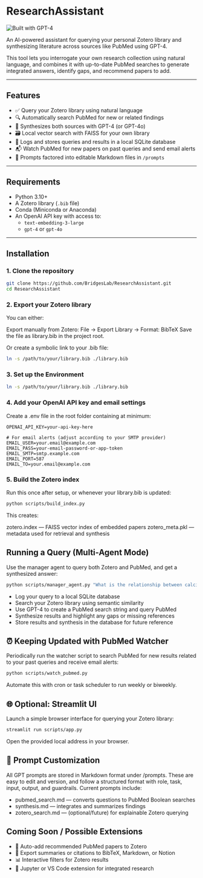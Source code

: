# ResearchAssistant

![Built with GPT-4](https://img.shields.io/badge/Built%20with-GPT--4-blueviolet)

An AI-powered assistant for querying your personal Zotero library and synthesizing literature across sources like PubMed using GPT-4.

This tool lets you interrogate your own research collection using natural language, and combines it with up-to-date PubMed searches to generate integrated answers, identify gaps, and recommend papers to add.

---

## Features

- ✅ Query your Zotero library using natural language  
- 🔍 Automatically search PubMed for new or related findings  
- 🧠 Synthesizes both sources with GPT-4 (or GPT-4o)  
- 🗃️ Local vector search with FAISS for your own library  
- 🧾 Logs and stores queries and results in a local SQLite database  
- 📬 Watch PubMed for new papers on past queries and send email alerts  
- 📄 Prompts factored into editable Markdown files in `/prompts`  

---

## Requirements

- Python 3.10+  
- A Zotero library (`.bib` file)  
- Conda (Miniconda or Anaconda)  
- An OpenAI API key with access to:  
  - `text-embedding-3-large`  
  - `gpt-4` or `gpt-4o`  

---

## Installation

### 1. Clone the repository

```bash
git clone https://github.com/BridgesLab/ResearchAssistant.git
cd ResearchAssistant
```

### 2. Export your Zotero library
You can either:

Export manually from Zotero:
File → Export Library → Format: BibTeX
Save the file as library.bib in the project root.

Or create a symbolic link to your .bib file:

```bash
ln -s /path/to/your/library.bib ./library.bib
```

### 3. Set up the Environment

```bash
ln -s /path/to/your/library.bib ./library.bib
```

### 4. Add your OpenAI API key and email settings

Create a .env file in the root folder containing at minimum:

```
OPENAI_API_KEY=your-api-key-here

# For email alerts (adjust according to your SMTP provider)
EMAIL_USER=your.email@example.com
EMAIL_PASS=your-email-password-or-app-token
EMAIL_SMTP=smtp.example.com
EMAIL_PORT=587
EMAIL_TO=your.email@example.com
```

### 5. Build the Zotero index
Run this once after setup, or whenever your library.bib is updated:

```bash
python scripts/build_index.py
```

This creates:

zotero.index — FAISS vector index of embedded papers
zotero_meta.pkl — metadata used for retrieval and synthesis

## Running a Query (Multi-Agent Mode)
Use the manager agent to query both Zotero and PubMed, and get a synthesized answer:

```bash
python scripts/manager_agent.py "What is the relationship between calcium and cholesterol?"
```

* Log your query to a local SQLite database
* Search your Zotero library using semantic similarity
* Use GPT-4 to create a PubMed search string and query PubMed
* Synthesize results and highlight any gaps or missing references
* Store results and synthesis in the database for future reference

## ⏰ Keeping Updated with PubMed Watcher
Periodically run the watcher script to search PubMed for new results related to your past queries and receive email alerts:

```bash
python scripts/watch_pubmed.py
```

Automate this with cron or task scheduler to run weekly or biweekly.

## 🌐 Optional: Streamlit UI
Launch a simple browser interface for querying your Zotero library:

```bash
streamlit run scripts/app.py
```

Open the provided local address in your browser.

## 🧾 Prompt Customization
All GPT prompts are stored in Markdown format under /prompts. These are easy to edit and version, and follow a structured format with role, task, input, output, and guardrails. Current prompts include:

* pubmed_search.md — converts questions to PubMed Boolean searches
* synthesis.md — integrates and summarizes findings
* zotero_search.md — (optional/future) for explainable Zotero querying

## Coming Soon / Possible Extensions

* 🔁 Auto-add recommended PubMed papers to Zotero
* 📄 Export summaries or citations to BibTeX, Markdown, or Notion
* 📊 Interactive filters for Zotero results
* 🧪 Jupyter or VS Code extension for integrated research